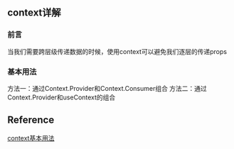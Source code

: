 ## context详解 

### 前言
当我们需要跨层级传递数据的时候，使用context可以避免我们逐层的传递props

### 基本用法
方法一：通过Context.Provider和Context.Consumer组合
方法二：通过Context.Provider和useContext的组合


## Reference
[context基本用法](https://juejin.cn/post/6844904153584500749)